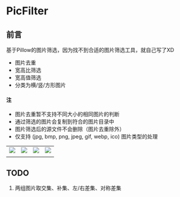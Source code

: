 # PicFilter
## 前言
基于Pillow的图片筛选，因为找不到合适的图片筛选工具，就自己写了XD

* 图片去重
* 宽高比筛选
* 宽高值筛选
* 分类为横/竖/方形图片

#### 注
* 图片去重暂不支持不同大小的相同图片的判断
* 通过筛选的图片会复制到符合的图片目录中
* 图片筛选后的源文件不会删除（图片去重除外）
* 仅支持 (jpg, bmp, png, jpeg, gif, webp, ico) 图片类型的处理

|||||
|-|-|-|-|
|![](https://raw.githubusercontent.com/Exisi/PicFilter/main/img/show/1.jpg)|![](https://raw.githubusercontent.com/Exisi/PicFilter/main/img/show/2.jpg)|![](https://raw.githubusercontent.com/Exisi/PicFilter/main/img/show/3.jpg)|![](https://raw.githubusercontent.com/Exisi/PicFilter/main/img/show/4.jpg)|
|||||


## TODO
1. 两组图片取交集、补集、左/右差集、对称差集
